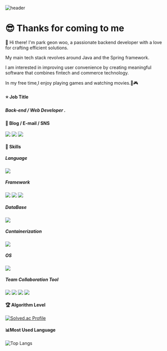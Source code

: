 ![header](https://capsule-render.vercel.app/api?type=waving&color=d3d3d3&height=250&section=header&text=Geonwoo's%20GitHub&fontSize=60&animation=twinkling)
# 😎 Thanks for coming to me

👋  Hi there! I'm park geon woo, a passionate backend developer with a love for crafting efficient solutions. 

My main tech stack revolves around Java and the Spring framework. 

I am interested in improving user convenience by creating meaningful software that combines fintech and commerce technology.

In my free time,I enjoy playing games and watching movies.🎥🎮

#### ⭐️ Job Title

##### Back-end / Web Developer .


#### 🌱 Blog / E-mail / SNS  

<a href="https://bit.ly/geonmoo_TIL"><img src="https://img.shields.io/badge/Tech_Blog-8A9296?style=flat-square&logo=Notion&logoColor=white&link=https://bit.ly/geonmoo_TIL"/></a>
<a href="https://mail.naver.com/v2/new"><img src="https://img.shields.io/badge/pgw111111@naver.com-5CF6C7?style=flat-square&logo=Naver&logoColor=white&link=https://mail.naver.com/v2/new"/></a>
<a href="https://www.linkedin.com/in/%EA%B1%B4%EC%9A%B0-%EB%B0%95-568a0a225/"><img src="https://img.shields.io/badge/parkgeonwoo-0077B5?style=flat-square&logo=linkedin&logoColor=white&link=https://www.linkedin.com/in/%EA%B1%B4%EC%9A%B0-%EB%B0%95-568a0a225/"/></a>
 

#### 💪 Skills

##### Language
<img src="https://img.shields.io/badge/Java-007396?style=flat-square&logo=Java&logoColor=white"/> 

##### Framework
<img src="https://img.shields.io/badge/Intellij-000000?style=flat-square&logo=intellijidea&logoColor=white"/> <img src="https://img.shields.io/badge/Spring-6DB33F?style=flat-square&logo=spring&logoColor=white"/> <img src="https://img.shields.io/badge/Spring_Boot-6DB33F?style=flat-square&logo=springboot&logoColor=white"/> 
##### DataBase
<img src="https://img.shields.io/badge/MYSQL-4479A1?style=flat-square&logo=mysql&logoColor=white"/>  

##### Containerization
 <img src="https://img.shields.io/badge/Docker-2496ED?style=flat-square&logo=docker&logoColor=white"/>
 
##### OS
<img src="https://img.shields.io/badge/Linux-FCC624?style=flat-square&logo=linux&logoColor=white"/>

##### Team Collaboration Tool
<img src="https://img.shields.io/badge/Slack-4A154B?style=flat-square&logo=Slack&logoColor=white"/> <img src="https://img.shields.io/badge/Git-F05032?style=flat-square&logo=Git&logoColor=white"/> <img src="https://img.shields.io/badge/Github-181717?style=flat-square&logo=github&logoColor=white"/> <img src="https://img.shields.io/badge/Notion-000000?style=flat-square&logo=Notion&logoColor=white"/>



#### 🏆️ Algorithm Level
[![Solved.ac Profile](http://mazassumnida.wtf/api/v2/generate_badge?boj=pgw111111)](https://solved.ac/pgw111111/)       

#### 📊Most Used Language


![Top Langs](https://github-readme-stats.vercel.app/api/top-langs/?username=Parkgeonmoo&layout=compact&theme=dark)





<!--
**Parkgeonmoo/Parkgeonmoo** is a ✨ _special_ ✨ repository because its `README.md` (this file) appears on your GitHub profile.


Here are some ideas to get you started:

- 🔭 I’m currently working on ...
- 🌱 I’m currently learning ...
- 👯 I’m looking to collaborate on ...
- 🤔 I’m looking for help with ...
- 💬 Ask me about ...
- 📫 How to reach me: ...
- 😄 Pronouns: ...
- ⚡ Fun fact: ...
-->
